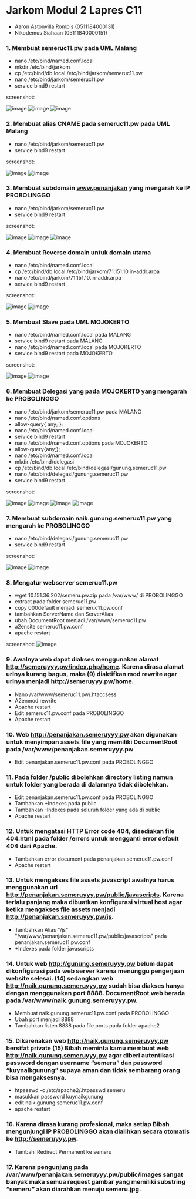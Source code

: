 # Jarkom Modul 2 Lapres C11
- Aaron Astonvilla Rompis (0511184000131)
- Nikodemus Siahaan (05111840000151)

### 1.	Membuat semeruc11.pw pada UML Malang
-	nano /etc/bind/named.conf.local
-	mkdir /etc/bind/jarkom
-	cp /etc/bind/db.local /etc/bind/jarkom/semeruc11.pw
-	nano /etc/bind/jarkom/semeruc11.pw
-	service bind9 restart

screenshot:

![image](https://github.com/nicosiahaan/Jarkom_Modul2_Lapres_C11/blob/main/img/Screenshot_145.png)
![image](https://github.com/nicosiahaan/Jarkom_Modul2_Lapres_C11/blob/main/img/Screenshot_146.png)
![image](https://github.com/nicosiahaan/Jarkom_Modul2_Lapres_C11/blob/main/img/Screenshot_147.png)

### 2.	Membuat alias CNAME pada semeruc11.pw pada UML Malang
-	nano /etc/bind/jarkom/semeruc11.pw
-	service bind9 restart

screenshot:

![image](https://github.com/nicosiahaan/Jarkom_Modul2_Lapres_C11/blob/main/img/Screenshot_148.png)
![image](https://github.com/nicosiahaan/Jarkom_Modul2_Lapres_C11/blob/main/img/Screenshot_150.png)

### 3.	Membuat subdomain www.penanjakan yang mengarah ke IP PROBOLINGGO
-	nano /etc/bind/jarkom/semeruc11.pw
-	service bind9 restart

screenshot:

![image](https://github.com/nicosiahaan/Jarkom_Modul2_Lapres_C11/blob/main/img/Screenshot_151.png)
![image](https://github.com/nicosiahaan/Jarkom_Modul2_Lapres_C11/blob/main/img/Screenshot_152.png)
![image](https://github.com/nicosiahaan/Jarkom_Modul2_Lapres_C11/blob/main/img/Screenshot_153.png)


### 4.	Membuat Reverse domain untuk domain utama
-	nano /etc/bind/named.conf.local
-	cp /etc/bind/db.local /etc/bind/jarkom/71.151.10.in-addr.arpa
-	nano /etc/bind/jarkom/71.151.10.in-addr.arpa
-	service bind9 restart

screenshot:

![image](https://github.com/nicosiahaan/Jarkom_Modul2_Lapres_C11/blob/main/img/Screenshot_154.png)
![image](https://github.com/nicosiahaan/Jarkom_Modul2_Lapres_C11/blob/main/img/Screenshot_155.png)

### 5.	Membuat Slave pada UML MOJOKERTO
-	nano /etc/bind/named.conf.local pada MALANG
-	service bind9 restart pada MALANG
-	nano /etc/bind/named.conf.local pada MOJOKERTO
-	service bind9 restart pada MOJOKERTO

screenshot:

![image](https://github.com/nicosiahaan/Jarkom_Modul2_Lapres_C11/blob/main/img/Screenshot_156.png)
![image](https://github.com/nicosiahaan/Jarkom_Modul2_Lapres_C11/blob/main/img/Screenshot_157.png)



### 6.	Membuat Delegasi yang pada MOJOKERTO yang mengarah ke PROBOLINGGO
-	nano /etc/bind/jarkom/semeruc11.pw pada MALANG
-	nano /etc/bind/named.conf.options
-	allow-query{ any; };
-	nano /etc/bind/named.conf.local
-	service bind9 restart
-	nano /etc/bind/named.conf.options pada MOJOKERTO
-	allow-query{any;};
-	nano /etc/bind/named.conf.local
-	mkdir /etc/bind/delegasi
-	cp /etc/bind/db.local /etc/bind/delegasi/gunung.semeruc11.pw
-	nano /etc/bind/delegasi/gunung.semeruc11.pw
-	service bind9 restart

screenshot:

![image](https://github.com/nicosiahaan/Jarkom_Modul2_Lapres_C11/blob/main/img/Screenshot_158.png)
![image](https://github.com/nicosiahaan/Jarkom_Modul2_Lapres_C11/blob/main/img/Screenshot_159.png)
![image](https://github.com/nicosiahaan/Jarkom_Modul2_Lapres_C11/blob/main/img/Screenshot_160.png)
![image](https://github.com/nicosiahaan/Jarkom_Modul2_Lapres_C11/blob/main/img/Screenshot_161.png)



### 7.	Membuat subdomain naik.gunung.semeruc11.pw yang mengarah ke PROBOLINGGO
-	nano /etc/bind/delegasi/gunung.semeruc11.pw
-	service bind9 restart

screenshot:

![image](https://github.com/nicosiahaan/Jarkom_Modul2_Lapres_C11/blob/main/img/Screenshot_162.png)
![image](https://github.com/nicosiahaan/Jarkom_Modul2_Lapres_C11/blob/main/img/Screenshot_163.png)


### 8.	Mengatur webserver semeruc11.pw
-	wget 10.151.36.202/semeru.pw.zip pada /var/www/ di PROBOLINGGO
-	extract pada folder semeruc11.pw
-	copy 000default menjadi semeruc11.pw.conf
-	tambahkan ServerName dan ServerAlias
-	ubah DocumentRoot menjadi /var/www/semeruc11.pw
-	a2ensite semeruc11.pw.conf
-	apache restart

screenshot:
![image](https://github.com/nicosiahaan/Jarkom_Modul2_Lapres_C11/blob/main/img/no%208.jpg)

### 9.	Awalnya web dapat diakses menggunakan alamat http://semeruyyy.pw/index.php/home. Karena dirasa alamat urlnya kurang bagus, maka (9) diaktifkan mod rewrite agar urlnya menjadi http://semeruyyy.pw/home.
-	Nano /var/www/semeruc11.pw/.htaccsess
-	A2enmod rewrite
-	Apache restart
-	Edit semeruc11.pw.conf pada PROBOLINGGO
-	Apache restart

### 10.	Web http://penanjakan.semeruyyy.pw akan digunakan untuk menyimpan assets file yang memiliki DocumentRoot pada /var/www/penanjakan.semeruyyy.pw
-	Edit penanjakan.semeruc11.pw.conf pada PROBOLINGGO


### 11.	Pada folder /public dibolehkan directory listing namun untuk folder yang berada di dalamnya tidak dibolehkan.
-	Edit penanjakan.semeruc11.pw.conf pada PROBOLINGGO
-	Tambahkan +Indexes pada public
-	Tambahkan -Indexes pada seluruh folder yang ada di public
-	Apache restart


### 12.	Untuk mengatasi HTTP Error code 404, disediakan file 404.html pada folder /errors untuk mengganti error default 404 dari Apache.
-	Tambahkan error document pada penanjakan.semeruc11.pw.conf
-	Apache restart



### 13.	Untuk mengakses file assets javascript awalnya harus menggunakan url http://penanjakan.semeruyyy.pw/public/javascripts. Karena terlalu panjang maka dibuatkan konfigurasi virtual host agar ketika mengakses file assets menjadi http://penanjakan.semeruyyy.pw/js.
-	Tambahkan Alias "/js" "/var/www/penanjakan.semeruc11.pw/public/javascripts" pada penanjakan.semeruc11.pw.conf
-	+Indexes pada folder javascripts


### 14.	Untuk web http://gunung.semeruyyy.pw belum dapat dikonfigurasi pada web server karena menunggu pengerjaan website selesai. (14) sedangkan web http://naik.gunung.semeruyyy.pw sudah bisa diakses hanya dengan menggunakan port 8888. DocumentRoot web berada pada /var/www/naik.gunung.semeruyyy.pw.
-	Membuat naik.gunung.semeruc11.pw.conf pada PROBOLINGGO
-	Ubah port menjadi 8888
-	Tambahkan listen 8888 pada file ports pada folder apache2

### 15.	Dikarenakan web http://naik.gunung.semeruyyy.pw bersifat private (15) Bibah meminta kamu membuat web http://naik.gunung.semeruyyy.pw agar diberi autentikasi password dengan username “semeru” dan password “kuynaikgunung” supaya aman dan tidak sembarang orang bisa mengaksesnya.
-	htpasswd -c /etc/apache2/.htpasswd semeru
-	masukkan password kuynaikgunung
-	edit naik.gunung.semeruc11.pw.conf
-	apache restart


### 16.	Karena dirasa kurang profesional, maka setiap Bibah mengunjungi IP PROBOLINGGO akan dialihkan secara otomatis ke http://semeruyyy.pw.
- Tambahi Redirect Permanent ke semeru

### 17.	Karena pengunjung pada /var/www/penanjakan.semeruyyy.pw/public/images sangat banyak maka semua request gambar yang memiliki substring “semeru” akan diarahkan menuju semeru.jpg.
